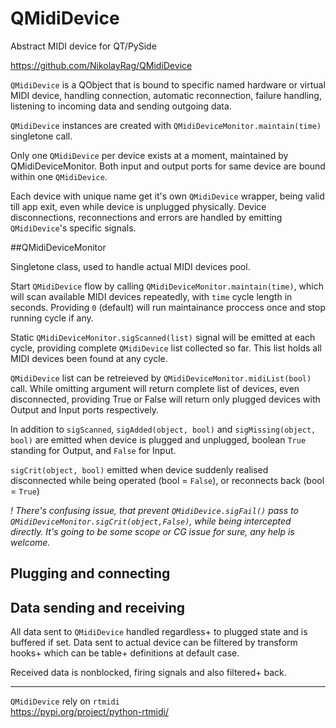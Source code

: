 # QMidiDevice
Abstract MIDI device for QT/PySide

https://github.com/NikolayRag/QMidiDevice

`QMidiDevice` is a QObject that is bound to specific named hardware or virtual MIDI device, handling connection, automatic reconnection, failure handling, listening to incoming data and sending outgoing data.

`QMidiDevice` instances are created with `QMidiDeviceMonitor.maintain(time)` singletone call.

Only one `QMidiDevice` per device exists at a moment, maintained by QMidiDeviceMonitor. Both input and output ports for same device are bound within one `QMidiDevice`.

Each device with unique name get it's own `QMidiDevice` wrapper, being valid till app exit, even while device is unplugged physically. Device disconnections, reconnections and errors are handled by emitting `QMidiDevice`'s specific signals.



##QMidiDeviceMonitor

Singletone class, used to handle actual MIDI devices pool.

Start `QMidiDevice` flow by calling `QMidiDeviceMonitor.maintain(time)`, which will scan available MIDI devices repeatedly, with `time` cycle length in seconds. Providing `0` (default) will run maintainance proccess once and stop running cycle if any.

Static `QMidiDeviceMonitor.sigScanned(list)` signal will be emitted at each cycle, providing complete `QMidiDevice` list collected so far. This list holds all MIDI devices been found at any cycle. 

`QMidiDevice` list can be retreieved by `QMidiDeviceMonitor.midiList(bool)` call. While omitting argument will return complete list of devices, even disconnected, providing True or False will return only plugged devices with Output and Input ports respectively.

In addition to `sigScanned`, `sigAdded(object, bool)` and `sigMissing(object, bool)` are emitted when device is plugged and unplugged, boolean `True` standing for Output, and `False` for Input.

`sigCrit(object, bool)` emitted when device suddenly realised disconnected while being operated (bool = `False`), or reconnects back (bool = `True`)


*!
There's confusing issue, that prevent `QMidiDevice.sigFail()` pass to `QMidiDeviceMonitor.sigCrit(object,False)`, while being intercepted directly. It's going to be some scope or CG issue for sure, any help is welcome.*



## Plugging and connecting




## Data sending and receiving

All data sent to `QMidiDevice` handled regardless+ to plugged state and is buffered if set.
Data sent to actual device can be filtered by transform hooks+ which can be table+ definitions at default case.

Received data is nonblocked, firing signals and also filtered+ back.


---


`QMidiDevice` rely on `rtmidi`  
https://pypi.org/project/python-rtmidi/

